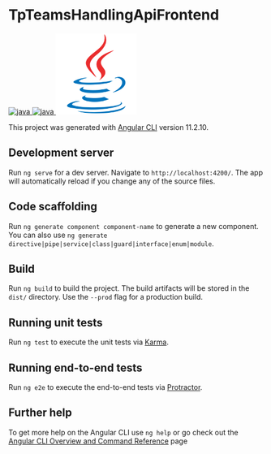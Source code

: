 # TpTeamsHandlingApiFrontend

<a href="https://www.tic-nova.com/" target="_blank" rel="noreferrer"> 
  <img src="https://www.tic-nova.com/wp-content/uploads/2020/04/angular-10.png" alt="java" width="290" height="160"/> 
</a> 

<a href="https://upload.wikimedia.org/" target="_blank" rel="noreferrer"> 
  <img src="https://upload.wikimedia.org/wikipedia/commons/thumb/9/99/Unofficial_JavaScript_logo_2.svg/1200px-Unofficial_JavaScript_logo_2.svg.png" alt="java" width="120" height="120"/> 
</a> 

<a href="https://www.java.com" target="_blank" rel="noreferrer"> 
  <img src="https://raw.githubusercontent.com/devicons/devicon/master/icons/java/java-original.svg" alt="java" width="160" height="160"/> 
</a> 

This project was generated with [Angular CLI](https://github.com/angular/angular-cli) version 11.2.10. 

## Development server

Run `ng serve` for a dev server. Navigate to `http://localhost:4200/`. The app will automatically reload if you change any of the source files.

## Code scaffolding

Run `ng generate component component-name` to generate a new component. You can also use `ng generate directive|pipe|service|class|guard|interface|enum|module`.

## Build

Run `ng build` to build the project. The build artifacts will be stored in the `dist/` directory. Use the `--prod` flag for a production build.

## Running unit tests

Run `ng test` to execute the unit tests via [Karma](https://karma-runner.github.io).

## Running end-to-end tests

Run `ng e2e` to execute the end-to-end tests via [Protractor](http://www.protractortest.org/).

## Further help

To get more help on the Angular CLI use `ng help` or go check out the [Angular CLI Overview and Command Reference](https://angular.io/cli) page
